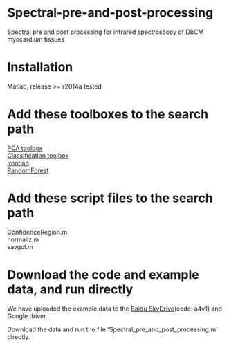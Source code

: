 # Spectral-pre-and-post-processing
Spectral pre and post processing for infrared spectroscopy of DbCM myocardium tissues<br>
# Installation
Matlab, release >= r2014a tested<br>
# Add these toolboxes to the search path
[PCA toolbox](https://michem.unimib.it/download/matlab-toolboxes)<br>
[Classification toolbox](https://michem.unimib.it/download/matlab-toolboxes)<br>
[Irootlab](http://trevisanj.github.io/irootlab)<br>
[RandomForest](https://github.com/jrderuiter/randomforest-matlab)<br>
# Add these script files to the search path
ConfidenceRegion.m<br>
normaliz.m<br>
savgol.m<br>
# Download the code and example data, and run directly
We have uploaded the example data to the [Baidu SkyDrive](https://pan.baidu.com/s/1Qglq3VMG0XFmGF2c6sNefA)(code: a4v1) and Google driver.<br>

Download the data and run the file 'Spectral_pre_and_post_processing.m' directly.<br>


